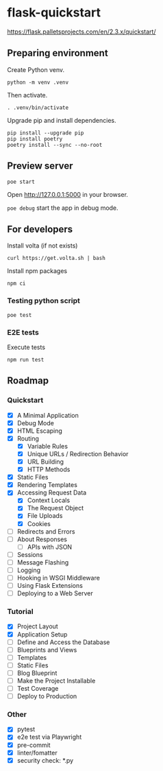# flask-quickstart

<https://flask.palletsprojects.com/en/2.3.x/quickstart/>

## Preparing environment

Create Python venv.

```shell
python -m venv .venv
```

Then activate.

```shell
. .venv/bin/activate
```

Upgrade pip and install dependencies.

```shell
pip install --upgrade pip
pip install poetry
poetry install --sync --no-root
```

## Preview server

```shell
poe start
```

Open <http://127.0.0.1:5000> in your browser.

`poe debug` start the app in debug mode.

## For developers

Install volta (if not exists)

```shell
curl https://get.volta.sh | bash
```

Install npm packages

```shell
npm ci
```

### Testing python script

```shell
poe test
```

### E2E tests

Execute tests

```shell
npm run test
```

## Roadmap

### Quickstart

- [x] A Minimal Application
- [x] Debug Mode
- [x] HTML Escaping
- [x] Routing
  - [x] Variable Rules
  - [x] Unique URLs / Redirection Behavior
  - [x] URL Building
  - [x] HTTP Methods
- [x] Static Files
- [x] Rendering Templates
- [x] Accessing Request Data
  - [x] Context Locals
  - [x] The Request Object
  - [x] File Uploads
  - [x] Cookies
- [ ] Redirects and Errors
- [ ] About Responses
  - [ ] APIs with JSON
- [ ] Sessions
- [ ] Message Flashing
- [ ] Logging
- [ ] Hooking in WSGI Middleware
- [ ] Using Flask Extensions
- [ ] Deploying to a Web Server

### Tutorial

- [x] Project Layout
- [x] Application Setup
- [ ] Define and Access the Database
- [ ] Blueprints and Views
- [ ] Templates
- [ ] Static Files
- [ ] Blog Blueprint
- [ ] Make the Project Installable
- [ ] Test Coverage
- [ ] Deploy to Production

### Other

- [x] pytest
- [x] e2e test via Playwright
- [x] pre-commit
- [x] linter/fomatter
- [x] security check: *.py
